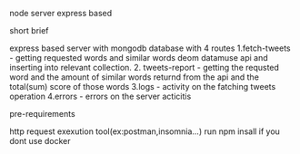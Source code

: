 node server express based

short brief

express based server with mongodb database with 4 routes
1.fetch-tweets - getting requested words and similar words deom datamuse api and inserting into relevant collection.
2. tweets-report - getting the requsted word and the amount of similar words returnd from the api and the total(sum) score of those words
3.logs - activity on the fatching tweets operation
4.errors - errors on the server acticitis

pre-requirements

http request exexution tool(ex:postman,insomnia...) 
run npm insall if you dont use docker
